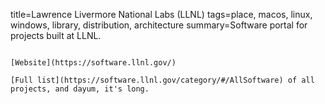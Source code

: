 title=Lawrence Livermore National Labs (LLNL)
tags=place, macos, linux, windows, library, distribution, architecture
summary=Software portal for projects built at LLNL.
~~~~~~

[Website](https://software.llnl.gov/)

[Full list](https://software.llnl.gov/category/#/AllSoftware) of all projects, and dayum, it's long.

